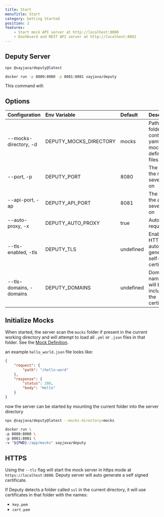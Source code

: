 ```yaml
---
title: Start
menuTitle: Start
category: Getting Started
position: 2
features:
    - Start mock API server at http://localhost:8080
    - Dashboard and REST API server at http://localhost:8081
---
```


## Deputy Server

<code-group>
  <code-block label="NPM" active>

```bash
npx @sayjava/deputy@latest
```

  </code-block>
  <code-block label="Docker">

```bash
docker run -p 8080:8080 -p 8081:8081 sayjava/deputy
```

  </code-block>
</code-group>

This command will:

<list :items="features"></list>

## Options

| Configuration            | Env Variable           | Default   | Description                                                 |
| :----------------------- | :--------------------- | :-------- | :---------------------------------------------------------- |
| \--mocks-directory, -d   | DEPUTY_MOCKS_DIRECTORY | mocks     | Path to a folder containing yaml/json mock definition files |
| \--port, -p              | DEPUTY_PORT            | 8080      | The port the mock sever runs on                             |
| \--api-port, -ap         | DEPUTY_API_PORT        | 8081      | The port the api sever runs on                              |
| \--auto-proxy, -x        | DEPUTY_AUTO_PROXY      | true      | Auto proxy requests                                         |
| \--tls-enabled, -tls     | DEPUTY_TLS             | undefined | Enables HTTPs and auto generates a self-signed certificate  |
| \--tls-domains, -domains | DEPUTY_DOMAINS         | undefined | Domain names that will be included in the certificate       |

## Initialize Mocks

When started, the server scan the `mocks` folder if present in the current working directory and will attempt to load all `.yml` or `.json` files in that folder. See the [Mock Definition](/guide).

an example `hello_world.json` file looks like:

```json
{
    "request": {
        "path": "/hello-word"
    },
    "response": {
        "status": 200,
        "body": "Hello"
    }
}
```

now the server can be started by mounting the current folder into the server directory

<code-group>
  <code-block label="NPM" active>

```bash
npx @sayjava/deputy@latest --mocks-directory=mocks
```

  </code-block>
  <code-block label="Docker">

```bash
docker run \
-p 8080:8080 \
-p 8081:8081 \
-v "${PWD}:/app/mocks" sayjava/deputy
```

  </code-block>
</code-group>

<!-- ## Use case scenarios

There are different ways to setup a dev/test environment with Deputy. Here are a few examples

### As a standalone test/dev server

![media/test_environment](./test_environment.png)

```shell
docker run -p 8080:8080 -p 8081:8081 sayjava/deputy
```

This can also be used to just to inspect network calls made by the application

### Transparent Mix Of Mocks & Remote APIs (Docker Compose)

![media/dev_environment](./media/dev_environment.png)

Using deputy transparently with an application without modifying the code base
of the application. See the https://github.com/sayjava/deputy/tree/main/examples.

<<< @/examples/docker-compose.yml -->

## HTTPS

Using the `--tls` flag will start the mock server in https mode at `https://localhost:8800`. Deputy server will auto generate a self signed certificate.

If Deputy detects a folder called `ssl` in the current directory, it will use certificates in that folder with the names:

-   `key.pem`
-   `cert.pem`
